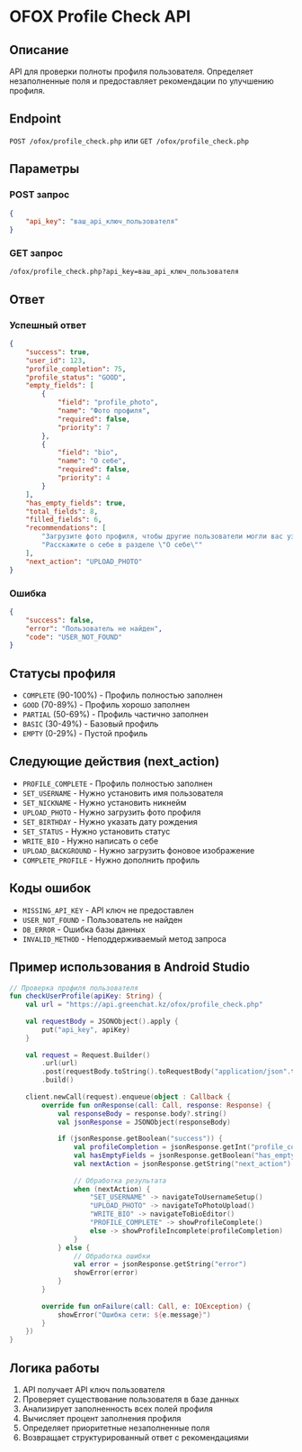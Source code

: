 # OFOX Profile Check API

## Описание
API для проверки полноты профиля пользователя. Определяет незаполненные поля и предоставляет рекомендации по улучшению профиля.

## Endpoint
`POST /ofox/profile_check.php` или `GET /ofox/profile_check.php`

## Параметры

### POST запрос
```json
{
    "api_key": "ваш_api_ключ_пользователя"
}
```

### GET запрос
```
/ofox/profile_check.php?api_key=ваш_api_ключ_пользователя
```

## Ответ

### Успешный ответ
```json
{
    "success": true,
    "user_id": 123,
    "profile_completion": 75,
    "profile_status": "GOOD",
    "empty_fields": [
        {
            "field": "profile_photo",
            "name": "Фото профиля",
            "required": false,
            "priority": 7
        },
        {
            "field": "bio",
            "name": "О себе",
            "required": false,
            "priority": 4
        }
    ],
    "has_empty_fields": true,
    "total_fields": 8,
    "filled_fields": 6,
    "recommendations": [
        "Загрузите фото профиля, чтобы другие пользователи могли вас узнать",
        "Расскажите о себе в разделе \"О себе\""
    ],
    "next_action": "UPLOAD_PHOTO"
}
```

### Ошибка
```json
{
    "success": false,
    "error": "Пользователь не найден",
    "code": "USER_NOT_FOUND"
}
```

## Статусы профиля
- `COMPLETE` (90-100%) - Профиль полностью заполнен
- `GOOD` (70-89%) - Профиль хорошо заполнен
- `PARTIAL` (50-69%) - Профиль частично заполнен
- `BASIC` (30-49%) - Базовый профиль
- `EMPTY` (0-29%) - Пустой профиль

## Следующие действия (next_action)
- `PROFILE_COMPLETE` - Профиль полностью заполнен
- `SET_USERNAME` - Нужно установить имя пользователя
- `SET_NICKNAME` - Нужно установить никнейм
- `UPLOAD_PHOTO` - Нужно загрузить фото профиля
- `SET_BIRTHDAY` - Нужно указать дату рождения
- `SET_STATUS` - Нужно установить статус
- `WRITE_BIO` - Нужно написать о себе
- `UPLOAD_BACKGROUND` - Нужно загрузить фоновое изображение
- `COMPLETE_PROFILE` - Нужно дополнить профиль

## Коды ошибок
- `MISSING_API_KEY` - API ключ не предоставлен
- `USER_NOT_FOUND` - Пользователь не найден
- `DB_ERROR` - Ошибка базы данных
- `INVALID_METHOD` - Неподдерживаемый метод запроса

## Пример использования в Android Studio

```kotlin
// Проверка профиля пользователя
fun checkUserProfile(apiKey: String) {
    val url = "https://api.greenchat.kz/ofox/profile_check.php"
    
    val requestBody = JSONObject().apply {
        put("api_key", apiKey)
    }
    
    val request = Request.Builder()
        .url(url)
        .post(requestBody.toString().toRequestBody("application/json".toMediaType()))
        .build()
    
    client.newCall(request).enqueue(object : Callback {
        override fun onResponse(call: Call, response: Response) {
            val responseBody = response.body?.string()
            val jsonResponse = JSONObject(responseBody)
            
            if (jsonResponse.getBoolean("success")) {
                val profileCompletion = jsonResponse.getInt("profile_completion")
                val hasEmptyFields = jsonResponse.getBoolean("has_empty_fields")
                val nextAction = jsonResponse.getString("next_action")
                
                // Обработка результата
                when (nextAction) {
                    "SET_USERNAME" -> navigateToUsernameSetup()
                    "UPLOAD_PHOTO" -> navigateToPhotoUpload()
                    "WRITE_BIO" -> navigateToBioEditor()
                    "PROFILE_COMPLETE" -> showProfileComplete()
                    else -> showProfileIncomplete(profileCompletion)
                }
            } else {
                // Обработка ошибки
                val error = jsonResponse.getString("error")
                showError(error)
            }
        }
        
        override fun onFailure(call: Call, e: IOException) {
            showError("Ошибка сети: ${e.message}")
        }
    })
}
```

## Логика работы
1. API получает API ключ пользователя
2. Проверяет существование пользователя в базе данных
3. Анализирует заполненность всех полей профиля
4. Вычисляет процент заполнения профиля
5. Определяет приоритетные незаполненные поля
6. Возвращает структурированный ответ с рекомендациями 